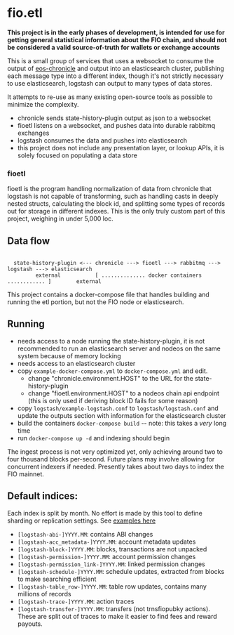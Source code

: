 # fio.etl

**This project is in the early phases of development, is intended for use for getting general statistical information
about the FIO chain, and should not be considered a valid source-of-truth for wallets or exchange accounts**

This is a small group of services that uses a websocket to consume the output of
[eos-chronicle](https://github.com/EOSChronicleProject/eos-chronicle) and output into an elasticsearch cluster,
publishing each message type into a different index, though it's not strictly necessary to use elasticsearch, logstash
can output to many types of data stores.

It attempts to re-use as many existing open-source tools as possible to minimize the complexity.

- chronicle sends state-history-plugin output as json to a websocket
- fioetl listens on a websocket, and pushes data into durable rabbitmq exchanges
- logstash consumes the data and pushes into elasticsearch
- this project does not include any presentation layer, or lookup APIs, it is solely focused on populating a data store

### fioetl

fioetl is the program handling normalization of data from chronicle that logstash is not capable of transforming, such as handling
casts in deeply nested structs, calculating the block id, and splitting some types of records out for storage in different
indexes. This is the only truly custom part of this project, weighing in under 5,000 loc.


## Data flow

```

  state-history-plugin <--- chronicle ---> fioetl ---> rabbitmq ---> logstash ---> elasticsearch
         external           [ .............. docker containers ............ ]        external

```

This project contains a docker-compose file that handles building and running the etl portion, but not the FIO node or elasticsearch.

## Running

* needs access to a node running the state-history-plugin, it is not recommended to run an elasticsearch server and nodeos on the same system because of memory locking
* needs access to an elasticsearch cluster
* copy `example-docker-compose.yml` to `docker-compose.yml` and edit.
  - change "chronicle.environment.HOST" to the URL for the state-history-plugin
  - change "fioetl.environment.HOST" to a nodeos chain api endpoint (this is only used if deriving block ID fails for some reason)
* copy `logstash/example-logstash.conf` to `logstash/logstash.conf` and update the outputs section with information for the elasticsearch cluster
* build the containers `docker-compose build` -- note: this takes a _very_ long time
* run `docker-compose up -d` and indexing should begin

The ingest process is not very optimized yet, only achieving around two to four thousand blocks per-second. Future
plans may involve allowing for concurrent indexers if needed. Presently takes about two days to index the FIO mainnet.

## Default indices:

Each index is split by month. No effort is made by this tool to define sharding or replication settings. See [examples here](doc/data/)

- `[logstash-abi-]YYYY.MM`: contains ABI changes
- `[logstash-acc_metadata-]YYYY.MM`: account metadata updates
- `[logstash-block-]YYYY.MM`: blocks, transactions are not unpacked
- `[logstash-permission-]YYYY.MM`: account permission changes
- `[logstash-permission_link-]YYYY.MM`: linked permission changes
- `[logstash-schedule-]YYYY.MM`: schedule updates, extracted from blocks to make searching efficient
- `[logstash-table_row-]YYYY.MM`: table row updates, contains many millions of records
- `[logstash-trace-]YYYY.MM`: action traces
- `[logstash-transfer-]YYYY.MM`: transfers (not trnsfiopubky actions). These are split out of traces to make it easier to find fees and reward payouts.


